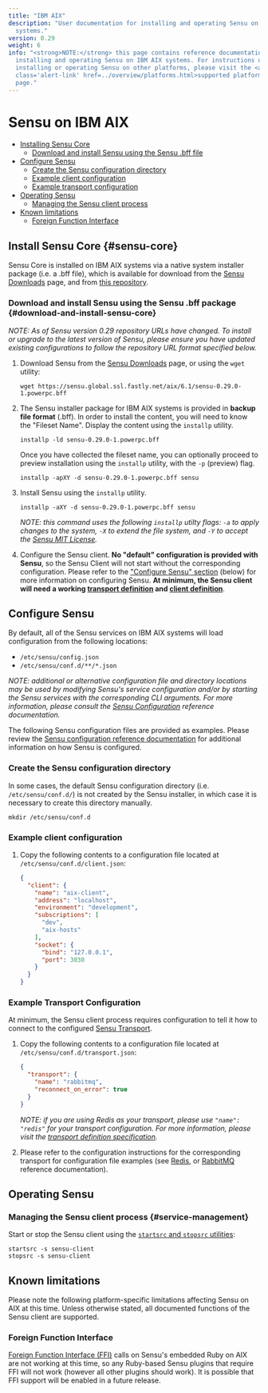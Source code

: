 ```yaml
---
title: "IBM AIX"
description: "User documentation for installing and operating Sensu on IBM AIX
  systems."
version: 0.29
weight: 6
info: "<strong>NOTE:</strong> this page contains reference documentation for
  installing and operating Sensu on IBM AIX systems. For instructions on
  installing or operating Sensu on other platforms, please visit the <a
  class='alert-link' href=../overview/platforms.html>supported platforms</a>
  page."
---
```


# Sensu on IBM AIX

- [Installing Sensu Core](#sensu-core)
  - [Download and install Sensu using the Sensu .bff file](#download-and-install-sensu-core)
- [Configure Sensu](#configure-sensu)
  - [Create the Sensu configuration directory](#create-the-sensu-configuration-directory)
  - [Example client configuration](#example-client-configuration)
  - [Example transport configuration](#example-transport-configuration)
- [Operating Sensu](#operating-sensu)
  - [Managing the Sensu client process](#service-management)
- [Known limitations](#known-limitations)
  - [Foreign Function Interface](#foreign-function-interface)

## Install Sensu Core {#sensu-core}

Sensu Core is installed on IBM AIX systems via a native system installer package
(i.e. a .bff file), which is available for download from the [Sensu
Downloads][1] page, and from [this repository][2].

### Download and install Sensu using the Sensu .bff package {#download-and-install-sensu-core}

_NOTE: As of Sensu version 0.29 repository URLs have changed.  To
install or upgrade to the latest version of Sensu, please ensure you
have updated existing configurations to follow the repository URL
format specified below._

1. Download Sensu from the [Sensu Downloads][1] page, or using the `wget`
   utility:

   ~~~ shell
   wget https://sensu.global.ssl.fastly.net/aix/6.1/sensu-0.29.0-1.powerpc.bff
   ~~~

2. The Sensu installer package for IBM AIX systems is provided in **backup file
   format** (.bff). In order to install the content, you will need to know the
   "Fileset Name". Display the content using the `installp` utility.

   ~~~ shell
   installp -ld sensu-0.29.0-1.powerpc.bff
   ~~~

   Once you have collected the fileset name, you can optionally proceed to
   preview installation using the `installp` utility, with the `-p` (preview)
   flag.

   ~~~ shell
   installp -apXY -d sensu-0.29.0-1.powerpc.bff sensu
   ~~~

3. Install Sensu using the `installp` utility.

   ~~~ shell
   installp -aXY -d sensu-0.29.0-1.powerpc.bff sensu
   ~~~

   _NOTE: this command uses the following `installp` utilty flags: `-a` to apply
   changes to the system, `-X` to extend the file system, and `-Y` to accept the
   [Sensu MIT License][4]._

4. Configure the Sensu client. **No "default" configuration is provided with
   Sensu**, so the Sensu Client will not start without the corresponding
   configuration. Please refer to the ["Configure Sensu" section][10] (below)
   for more information on configuring Sensu. **At minimum, the Sensu client
   will need a working [transport definition][11] and [client definition][12]**.

## Configure Sensu

By default, all of the Sensu services on IBM AIX systems will load configuration
from the following locations:

- `/etc/sensu/config.json`
- `/etc/sensu/conf.d/**/*.json`

_NOTE: additional or alternative configuration file and directory locations may
be used by modifying Sensu's service configuration and/or by starting the Sensu
services with the corresponding CLI arguments. For more information, please
consult the [Sensu Configuration][5] reference documentation._

The following Sensu configuration files are provided as examples. Please review
the [Sensu configuration reference documentation][5] for additional information
on how Sensu is configured.

### Create the Sensu configuration directory

In some cases, the default Sensu configuration directory (i.e.
`/etc/sensu/conf.d/`) is not created by the Sensu installer, in which case it is
necessary to create this directory manually.

~~~ shell
mkdir /etc/sensu/conf.d
~~~

### Example client configuration

1. Copy the following contents to a configuration file located at
   `/etc/sensu/conf.d/client.json`:

   ~~~ json
   {
     "client": {
       "name": "aix-client",
       "address": "localhost",
       "environment": "development",
       "subscriptions": [
         "dev",
         "aix-hosts"
       ],
       "socket": {
         "bind": "127.0.0.1",
         "port": 3030
       }
     }
   }
   ~~~

### Example Transport Configuration

At minimum, the Sensu client process requires configuration to tell it how to
connect to the configured [Sensu Transport][6].

1. Copy the following contents to a configuration file located at
   `/etc/sensu/conf.d/transport.json`:

   ~~~ json
   {
     "transport": {
       "name": "rabbitmq",
       "reconnect_on_error": true
     }
   }
   ~~~

   _NOTE: if you are using Redis as your transport, please use `"name": "redis"`
   for your transport configuration. For more information, please visit the
   [transport definition specification][13]._

2. Please refer to the configuration instructions for the corresponding
   transport for configuration file examples (see [Redis][7], or [RabbitMQ][8]
   reference documentation).

## Operating Sensu

### Managing the Sensu client process {#service-management}

Start or stop the Sensu client using the [`startsrc` and `stopsrc`
utilities][10]:

~~~ shell
startsrc -s sensu-client
stopsrc -s sensu-client
~~~

## Known limitations

Please note the following platform-specific limitations affecting Sensu on AIX
at this time. Unless otherwise stated, all documented functions of the Sensu
client are supported.

### Foreign Function Interface

[Foreign Function Interface (FFI)][9] calls on Sensu's embedded Ruby on AIX are
not working at this time, so any Ruby-based Sensu plugins that require FFI will
not work (however all other plugins should work). It is possible that FFI
support will be enabled in a future release.

[1]:  https://sensuapp.org/downloads
[2]:  https://sensu.global.ssl.fastly.net/aix/
[3]:  https://sensu.global.ssl.fastly.net/aix/6.1/sensu-0.29.0-1.powerpc.bff
[4]:  https://sensuapp.org/mit-license
[5]:  ../reference/configuration.html
[6]:  ../reference/transport.html
[7]:  ../reference/redis.html#sensu-redis-configuration
[8]:  ../reference/rabbitmq.html#sensu-rabbitmq-configuration
[9]:  https://github.com/ffi/ffi
[10]: #configure-sensu
[11]: #example-transport-configuration
[12]: #example-client-configuration
[13]: ../reference/transport.html#transport-definition-specification
